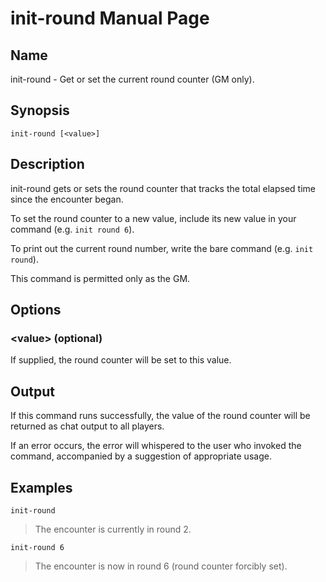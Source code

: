
# init-round Manual Page

## Name

init-round - Get or set the current round counter (GM only).

## Synopsis

```
init-round [<value>]
```

## Description

init-round gets or sets the round counter that tracks the total elapsed time since the encounter began.

To set the round counter to a new value, include its new value in your command (e.g. ```init round 6```).

To print out the current round number, write the bare command (e.g. ```init round```).

This command is permitted only as the GM.

## Options

### \<value\> (optional)
If supplied, the round counter will be set to this value.

## Output

If this command runs successfully, the value of the round counter will be returned as chat output to all players.

If an error occurs, the error will whispered to the user who invoked the command, accompanied by a suggestion of appropriate usage.

## Examples

```init-round```

> The encounter is currently in round 2.

```init-round 6```

> The encounter is now in round 6 (round counter forcibly set).